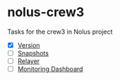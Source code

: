# nolus-crew3
Tasks for the crew3 in Nolus project
- [x] [Version](/version)
- [ ] [Snapshots](/snapshots)
- [ ] [Relayer](/relayer)
- [ ] [Monitoring Dashboard](/dashboard)
